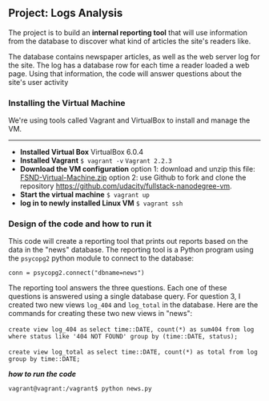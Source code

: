 ## Project: Logs Analysis

The project is to build an **internal reporting tool** that will use information from the database to discover what kind of articles the site's readers like.

The database contains newspaper articles, as well as the web server log for the site. The log has a database row for each time a reader loaded a web page. Using that information, the code will answer questions about the site's user activity

### Installing the Virtual Machine

We're using tools called Vagrant and VirtualBox to install and manage the VM. 

********************************

* **Installed Virtual Box**
VirtualBox 6.0.4
* **Installed Vagrant**
`$ vagrant -v`
`Vagrant 2.2.3`
* **Download the VM configuration**
option 1: download and unzip this file: [FSND-Virtual-Machine.zip](https://s3.amazonaws.com/video.udacity-data.com/topher/2018/April/5acfbfa3_fsnd-virtual-machine/fsnd-virtual-machine.zip) 
option 2: use Github to fork and clone the repository https://github.com/udacity/fullstack-nanodegree-vm.
* **Start the virtual machine**
`$ vagrant up`
* **log in to newly installed Linux VM**
`$ vagrant ssh`

### Design of the code and how to run it

This code will create a reporting tool that prints out reports based on the data in the "news" database. The reporting tool is a Python program using the `psycopg2` python module to connect to the database:

`conn = psycopg2.connect("dbname=news")`

The reporting tool answers the three questions. Each one of these questions is answered using a single database query. For question 3, I created two new views `log_404` and `log_total` in the database. Here are the commands for creating these two new views in "news":

`create view log_404 as`
`select time::DATE, count(*) as sum404 from log where status like '404 NOT FOUND' group by (time::DATE, status);`

`create view log_total as`
`select time::DATE, count(*) as total from log group by time::DATE;`

***how to run the code***

`vagrant@vagrant:/vagrant$ python news.py`
